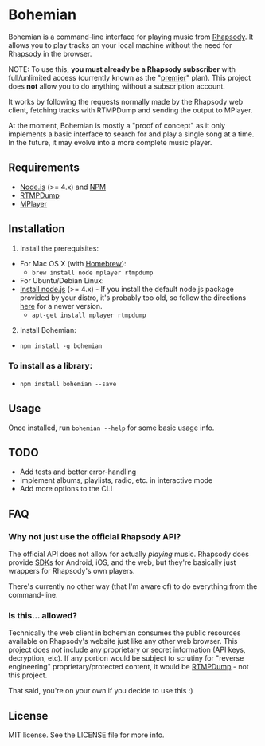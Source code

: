 # Bohemian

Bohemian is a command-line interface for playing music from [Rhapsody](http://www.rhapsody.com). It allows you to play tracks on your local machine without the need for Rhapsody in the browser.

NOTE: To use this, **you must already be a Rhapsody subscriber** with full/unlimited access (currently known as the "[premier](http://www.rhapsody.com/pricing)" plan). This project does **not** allow you to do anything without a subscription account.

It works by following the requests normally made by the Rhapsody web client, fetching tracks with RTMPDump and sending the output to MPlayer.

At the moment, Bohemian is mostly a "proof of concept" as it only implements a basic interface to search for and play a single song at a time. In the future, it may evolve into a more complete music player.


## Requirements

- [Node.js](https://nodejs.org/) (>= 4.x) and [NPM](https://www.npmjs.com/)
- [RTMPDump](https://rtmpdump.mplayerhq.hu/)
- [MPlayer](http://www.mplayerhq.hu/)

## Installation

1. Install the prerequisites:
  -  For Mac OS X (with [Homebrew](http://brew.sh/)):
     - `brew install node mplayer rtmpdump`
  -  For Ubuntu/Debian Linux:
   - [Install node.js](https://nodejs.org/en/download/package-manager/#debian-and-ubuntu-based-linux-distributions) (>= 4.x) - If you install the default node.js package provided by your distro, it's probably too old, so follow the directions [here](https://nodejs.org/en/download/package-manager/#debian-and-ubuntu-based-linux-distributions) for a newer version.
     - `apt-get install mplayer rtmpdump`
2. Install Bohemian:
  - `npm install -g bohemian`

### To install as a library:

- `npm install bohemian --save`


## Usage

Once installed, run `bohemian --help` for some basic usage info.

## TODO

- Add tests and better error-handling
- Implement albums, playlists, radio, etc. in interactive mode
- Add more options to the CLI


## FAQ

### Why not just use the official Rhapsody API?

The official API does not allow for actually *playing* music. Rhapsody does provide [SDKs](https://developer.rhapsody.com/sdks) for Android, iOS, and the web, but they're basically just wrappers for Rhapsody's own players.

There's currently no other way (that I'm aware of) to do everything from the command-line.

### Is this... allowed?

Technically the web client in bohemian consumes the public resources available on Rhapsody's website just like any other web browser. This project does *not* include any proprietary or secret information (API keys, decryption, etc). If any portion would be subject to scrutiny for "reverse engineering" proprietary/protected content, it would be [RTMPDump](https://rtmpdump.mplayerhq.hu/) - not this project.

That said, you're on your own if you decide to use this :)


## License

MIT license. See the LICENSE file for more info.
